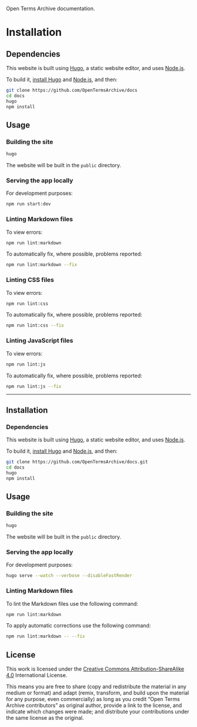 Open Terms Archive documentation.

# Installation

## Dependencies

This website is built using [Hugo](https://gohugo.io), a static website editor, and uses [Node.js](https://nodejs.org).

To build it, [install Hugo](https://gohugo.io/getting-started/installing/) and [Node.js](https://nodejs.org), and then:

```sh
git clone https://github.com/OpenTermsArchive/docs
cd docs
hugo
npm install
```

## Usage

### Building the site

```sh
hugo
```

The website will be built in the `public` directory.

### Serving the app locally

For development purposes:

```sh
npm run start:dev
```

### Linting Markdown files

To view errors:

```sh
npm run lint:markdown
```

To automatically fix, where possible, problems reported:

```sh
npm run lint:markdown --fix
```

### Linting CSS files

To view errors:

```sh
npm run lint:css
```

To automatically fix, where possible, problems reported:

```sh
npm run lint:css --fix
```

### Linting JavaScript files

To view errors:

```sh
npm run lint:js
```

To automatically fix, where possible, problems reported:

```sh
npm run lint:js --fix
```

---

## Installation

### Dependencies

This website is built using [Hugo](https://gohugo.io), a static website editor, and uses [Node.js](https://nodejs.org).

To build it, [install Hugo](https://gohugo.io/getting-started/installing/) and [Node.js](https://nodejs.org), and then:

```sh
git clone https://github.com/OpenTermsArchive/docs.git
cd docs
hugo
npm install
```

## Usage

### Building the site

```sh
hugo
```

The website will be built in the `public` directory.

### Serving the app locally

For development purposes:

```sh
hugo serve --watch --verbose --disableFastRender
```

### Linting Markdown files

To lint the Markdown files use the following command:

```sh
npm run lint:markdown
```

To apply automatic corrections use the following command:

```sh
npm run lint:markdown -- --fix
```

## License

This work is licensed under the [Creative Commons Attribution-ShareAlike 4.0](https://creativecommons.org/licenses/by-sa/4.0/) International License.

This means you are free to share (copy and redistribute the material in any medium or format) and adapt (remix, transform, and build upon the material
for any purpose, even commercially) as long as you credit “Open Terms Archive contributors” as original author, provide a link to the license, and indicate which changes were made; and distribute your contributions under the same license as the original.
